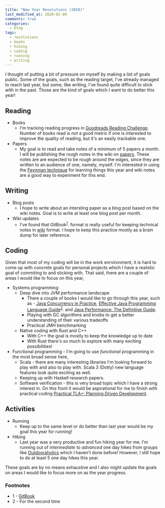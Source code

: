 ```yaml
---
title: "New Year Resolutions (2020)"
last_modified_at: 2020-01-09
comments: true
categories:
  - blog
tags:
  - resolutions
  - books
  - hiking
  - coding
  - running
  - writing
---
```



I thought of putting a bit of pressure on myself by making a list of goals
public. Some of the goals, such as the reading target, I've already managed to
reach last year, but some, like writing, I've found quite difficult to stick
with in the past. Those are the kind of goals which I want to do better this
year!

## Reading

- Books
  - I'm tracking reading progress in [Goodreads Reading
    Challenge](https://www.goodreads.com/user_challenges/19355732). Number of
    books read is _not_ a good metric if one is interested to improve the
    quality of reading, but it's an easily trackable one.
- Papers
  - My goal is to read and take notes of a minimum of 5 papers a month. I will
    be publishing the rough notes in the wiki on
    [papers](https://wiki.dewaka.com/papers). These notes are are expected to be
    rough around the edges, since they are written to an audience of one,
    namely, myself. I'm interested in using the [Feynman technique](https://fs.blog/2012/04/feynman-technique/) for learning things
    this year and wiki notes are a good way to experiment for this end.

## Writing

- Blog posts 
  - I hope to write about an intersting paper as a blog post based on the wiki
    notes. Goal is to write at least one blog post per month.
- Wiki updates
  - I've found that GitBook<sup>[1](#gitbook)</sup>. format is really useful for keeping technical notes
    in [wiki](https://wiki.dewaka.com) format.
    I hope to keep this practice mostly as a brain dump for later reference.

## Coding

Given that most of my coding will be in the work enrvironment, it is hard to
come up with concrete goals for personal projects which I have a realistic goal
of commiting to and sticking with. That said, there are a couple of areas I
would like to focus on this year,

- Systems programming
  - Deep dive into JVM performance landscape
    - There a couple of books I would like to go through this year, such as -
      [Java Concurrency in
      Practice](https://www.goodreads.com/book/show/127932.Java_Concurrency_in_Practice),
      [Effective Java Programming Language
      Guide](https://www.goodreads.com/book/show/105099.Effective_Java_Programming_Language_Guide)<sup>[2](#effective-java)</sup>.
      and [Java Performance: The Definitive Guide](https://www.goodreads.com/book/show/18774645-java-performance).
    - Playing with GC algorithms and knobs to get a better understanding of
      their various tradeoffs
    - Practical JMH benchmarking 
  - Native coding with Rust and C++ 
    - With C++ the goal is mostly to keep the knowledge up to date
    - With Rust there's so much to explore with many exciting possibilities!
- Functional programming - I'm going to use _functional_ programming in the most
  broad sense here,
  - Scala - there are many interesting libraries I'm looking forward to play
    with and also to play with. Scala 3 (Dotty) new language features look quite
    exciting as well.
  - Keeping up with Haskell research papers. 
  - Software verification - this is very broad topic which I have a strong
    interest in. On this front it would be aspirational for me to finish with
    practical coding [Practical TLA+: Planning Driven
    Development](https://www.goodreads.com/book/show/42389860-practical-tla).
  
## Activities

- Running
  - Keep up to the same level or do better than last year would be my goal this
    year for running!
- Hiking
  - Last year was a very productive and fun hiking year for me. I'm running
    out of _intermediate_ to _advanced_ one day hikes from groups like
    [Outdooraholics](https://www.meetup.com/Outdooraholics/) which I haven't
    done before! However, I still hope to do at least 5 one day hikes this year.
    
These goals are by no means exhaustive and I also might update the goals on
areas I would like to focus more on as the year progress.

### Footnotes

- <a name="gitbook">1</a> - [GitBook](https://www.gitbook.com/)
- <a name="effective-java">2</a> - For the second time
